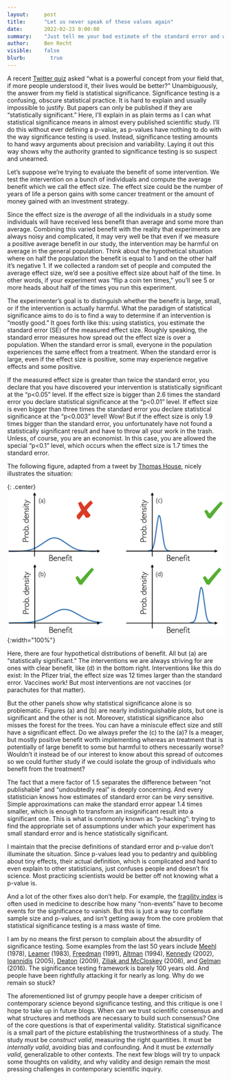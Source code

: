 ```yaml
---
layout:     post
title:      "Let us never speak of these values again"
date:       2022-02-23 0:00:00
summary:    "Just tell me your bad estimate of the standard error and why you think it's well motivated. I have no interest in knowing what the p-value is."
author:     Ben Recht
visible:    false
blurb: 		  true
---
```


A recent [Twitter quiz](https://twitter.com/emollick/status/1493428796539772937) asked “what is a powerful concept from your field that, if more people understood it, their lives would be better?” Unambiguously, the answer from my field is statistical significance. Significance testing is a confusing, obscure statistical practice. It is hard to explain and usually impossible to justify. But papers can only be published if they are “statistically significant.” Here, I’ll explain in as plain terms as I can what statistical significance means in almost every published scientific study. I’ll do this without ever defining a p-value, as p-values have nothing to do with the way significance testing is used. Instead, significance testing amounts to hand wavy arguments about precision and variability. Laying it out this way shows why the authority granted to significance testing is so suspect and unearned.

Let’s suppose we’re trying to evaluate the benefit of some intervention. We test the intervention on a bunch of individuals and compute the average benefit which we call the effect size. The effect size could be the number of years of life a person gains with some cancer treatment or the amount of money gained with an investment strategy.

Since the effect size is the _average_ of all the individuals in a study some individuals will have received less benefit than average and some more than average. Combining this varied benefit with the reality that experiments are always noisy and complicated, it may very well be that even if we measure a positive average benefit in our study, the intervention may be harmful on average in the general population. Think about the hypothetical situation where on half the population the benefit is equal to 1 and on the other half it’s negative 1. If we collected a random set of people and computed the average effect size, we’d see a positive effect size about half of the time. In other words, if your experiment was “flip a coin ten times,” you’ll see 5 or more heads about half of the times you run this experiment.

The experimenter’s goal is to distinguish whether the benefit is large, small, or if the intervention is actually harmful. What the paradigm of statistical significance aims to do is to find a way to determine if an intervention is “mostly good.” It goes forth like this: using statistics, you estimate the standard error (SE) of the measured effect size. Roughly speaking, the standard error measures how spread out the effect size is over a population. When the standard error is small, everyone in the population experiences the same effect from a treatment. When the standard error is large, even if the effect size is positive, some may experience negative effects and some positive.

If the measured effect size is greater than twice the standard error, you declare that you have discovered your intervention is statistically significant at the “p<0.05” level. If the effect size is bigger than 2.6 times the standard error you declare statistical significance at the “p<0.01” level. If effect size is even bigger than three times the standard error you declare statistical significance at the “p<0.003” level! Wow! But if the effect size is only 1.9 times bigger than the standard error, you unfortunately have not found a statistically significant result and have to throw all your work in the trash. Unless, of course, you are an economist. In this case, you are allowed the special “p<0.1” level, which occurs when the effect size is 1.7 times the standard error.

The following figure, adapted from a tweet by [Thomas House](https://twitter.com/TAH_Sci/status/1490701257769734145), nicely illustrates the situation:

{: .center}
![Only one of these droids is signficant](/assets/significant.png){:width="100%"}

Here, there are four hypothetical distributions of benefit. All but (a) are “statistically significant.” The interventions we are always striving for are ones with clear benefit, like (d) in the bottom right. Interventions like this do exist: In the Pfizer trial, the effect size was 12 times larger than the standard error. Vaccines work! But most interventions are not vaccines (or parachutes for that matter).

But the other panels show why statistical significance alone is so problematic. Figures (a) and (b) are nearly indistinguishable plots, but one is significant and the other is not. Moreover, statistical significance also misses the forest for the trees. You can have a miniscule effect size and still have a significant effect. Do we always prefer the (c) to the (a)? Is a meager, but mostly positive benefit worth implementing whereas an treatment that is potentially of large benefit to some but harmful to others necessarily worse? Wouldn’t it instead be of our interest to know about this spread of outcomes so we could further study if we could isolate the group of individuals who benefit from the treatment?

The fact that a mere factor of 1.5 separates the difference between “not publishable” and “undoubtedly real” is deeply concerning. And every statistician knows how estimates of standard error can be _very_ sensitive. Simple approximations can make the standard error appear 1.4 times smaller, which is enough to transform an insignificant result into a significant one. This is what is commonly known as “p-hacking”: trying to find the appropriate set of assumptions under which your experiment has small standard error and is hence statistically significant.

I maintain that the precise definitions of standard error and p-value don’t illuminate the situation. Since p-values lead you to pedantry and quibbling about tiny effects, their actual definition, which is complicated and hard to even explain to other statisticians, just confuses people and doesn’t fix science. Most practicing scientists would be better off not knowing what a p-value is.

And a lot of the other fixes also don’t help. For example, the [fragility index](https://clincalc.com/Stats/FragilityIndex.aspx) is often used in medicine to describe how many “non-events” have to become events for the significance to vanish. But this is just a way to conflate sample size and p-values, and isn’t getting away from the core problem that statistical significance testing is a mass waste of time.

I am by no means the first person to complain about the absurdity of significance testing. Some examples from the last 50 years include [Meehl](https://citeseerx.ist.psu.edu/viewdoc/download?doi=10.1.1.200.7648&rep=rep1&type=pdf) (1978), [Leamer](https://www.jstor.org/stable/1803924) (1983), [Freedman](https://www.jstor.org/stable/270939) (1991), [Altman](https://www.bmj.com/content/308/6924/283) (1994), [Kennedy](http://www.principlesofeconometrics.com/poe5/writing/kennedy.pdf) (2002), [Ioannidis](https://journals.plos.org/plosmedicine/article?id=10.1371/journal.pmed.0020124) (2005), [Deaton](https://www.princeton.edu/~deaton/downloads/Instruments_of_Development.pdf) (2009), [Ziliak and McCloskey](https://www.press.umich.edu/186351/cult_of_statistical_significance) (2008), and [Gelman](https://stat.columbia.edu/~gelman/research/published/asa_pvalues.pdf) (2016). The significance testing framework is barely 100 years old. And people have been rightfully attacking it for nearly as long. Why do we remain so stuck?

The aforementioned list of grumpy people have a deeper criticism of contemporary science beyond significance testing, and this critique is one I hope to take up in future blogs. When can we trust scientific consensus and what structures and methods are necessary to build such consensus? One of the core questions is that of experimental validity. Statistical significance is a small part of the picture establishing the trustworthiness of a study. The study must be _construct valid_, measuring the right quantities. It must be _internally valid_, avoiding bias and confounding. And it must be _externally valid_, generalizable to other contexts. The next few blogs will try to unpack some thoughts on validity, and why validity and design remain the most pressing challenges in contemporary scientific inquiry.
